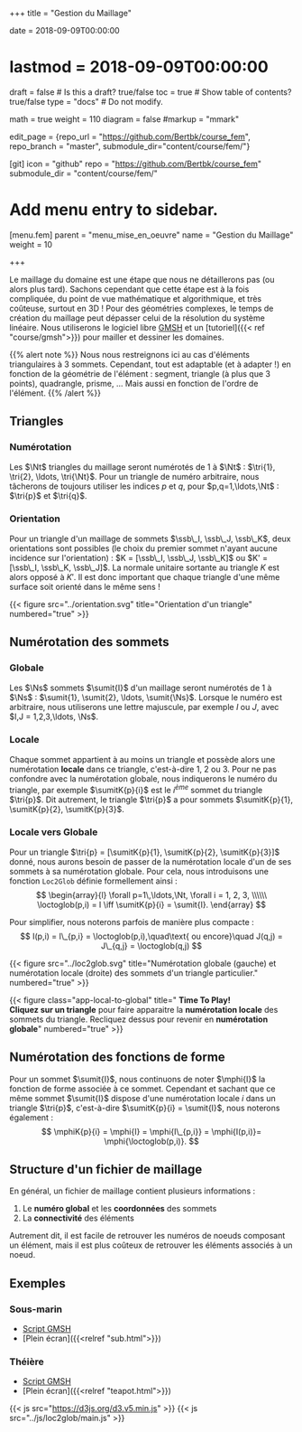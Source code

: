 +++
title = "Gestion du Maillage"

date = 2018-09-09T00:00:00
# lastmod = 2018-09-09T00:00:00

draft = false  # Is this a draft? true/false
toc = true  # Show table of contents? true/false
type = "docs"  # Do not modify.

math = true
weight = 110
diagram = false
#markup = "mmark"

edit_page = {repo_url = "https://github.com/Bertbk/course_fem", repo_branch = "master", submodule_dir="content/course/fem/"}

[git]
  icon = "github"
  repo = "https://github.com/Bertbk/course_fem"
  submodule_dir = "content/course/fem/"


# Add menu entry to sidebar.
[menu.fem]
  parent = "menu_mise_en_oeuvre"
  name = "Gestion du Maillage"
  weight = 10

+++
$\newcommand{\Cb}{\mathbb{C}}$
$\newcommand{\Nb}{\mathbb{N}}$
$\newcommand{\Rb}{\mathbb{R}}$
$\newcommand{\PS}[2]{\left(#1,#2\right)}$
$\newcommand{\PSV}[2]{\PS{#1}{#2}\_V}$
$\newcommand{\PSL}[2]{\PS{#1}{#2}\_{L^2(\Omega)}}$
$\newcommand{\PSH}[2]{\PS{#1}{#2}\_{H^1(\Omega)}}$
$\newcommand{\norm}[1]{\left\\|#1\right\\|}$
$\newcommand{\normV}[1]{\left\\|#1\right\\|\_{V}}$
$\newcommand{\normH}[1]{\left\\|#1\right\\|\_{H^1(\Omega)}}$
$\newcommand{\normL}[1]{\left\\|#1\right\\|\_{L^2(\Omega)}}$
$\newcommand{\abs}[1]{\left|#1\right|}$
$\newcommand{\xx}{\mathbf{x}}$
$\newcommand{\yy}{\mathbf{y}}$
$\newcommand{\zz}{\mathbf{z}}$
$\newcommand{\nn}{\mathbf{n}}$
$\newcommand{\Ccal}{\mathcal{C}}$
$\newcommand{\Cscr}{\mathscr{C}}$
$\newcommand{\omegai}{\omega\_i}$
$\newcommand{\dsp}{\displaystyle}$
$\newcommand{\diff}{{\rm d}}$
$\newcommand{\conj}[1]{\overline{#1}}$
$\newcommand{\dn}{\partial_\nn}$
$\newcommand{\supp}{\mathrm{supp}}$
$\newcommand{\enstq}[2]{\left\\{#1 \mathrel{}\middle|\mathrel{}#2\right\\}}$
$\newcommand{\Image}{\mathrm{Im}}$
$\newcommand{\Ker}{\mathrm{Ker}}$
$\newcommand{\dxi}{\partial\_{x\_i}}$
$\newcommand{\di}{\partial\_{i}}$
$\newcommand{\dj}{\partial\_{j}}$
$\newcommand{\Ho}{H^1(\Omega)}$
$\newcommand{\Lo}{L^2(\Omega)}$
$\newcommand{\ssb}{\mathbf{s}}$
$\newcommand{\Ns}{N\_s}$
$\newcommand{\Nt}{N\_t}$
$\newcommand{\Ne}{N\_e}$
$\newcommand{\sumit}[1]{\ssb\_{#1}}$
$\newcommand{\sumitK}[2]{\ssb\_{#2}^{#1}}$
$\newcommand{\tri}[1]{K\_{#1}}$
$\newcommand{\loctoglob}{\mathrm{Loc2Glob}}$
$\newcommand{\mphi}[1]{\varphi\_{#1}}$
$\newcommand{\mphiK}[2]{\mphi{#2}^{#1}}$


Le maillage du domaine est une étape que nous ne détaillerons pas (ou alors plus tard). Sachons cependant que cette étape est à la fois compliquée, du point de vue mathématique et algorithmique, et très coûteuse, surtout en 3D ! Pour des géométries complexes, le temps de création du maillage peut dépasser celui de la résolution du système linéaire. Nous utiliserons le logiciel libre [GMSH](https://GMSH.info) et un [tutoriel]({{< ref "course/gmsh">}}) pour mailler et dessiner les domaines.


{{% alert note %}}
Nous nous restreignons ici au cas d'éléments triangulaires à 3 sommets. Cependant, tout est adaptable (et à adapter !) en fonction de la géométrie de l'élément : segment, triangle (à plus que 3 points), quadrangle, prisme, ... Mais aussi en fonction de l'ordre de l'élément.
{{% /alert %}}

## Triangles

### Numérotation

Les $\Nt$ triangles du maillage seront numérotés de 1 à $\Nt$ : $\tri{1}, \tri{2}, \ldots, \tri{\Nt}$. Pour un triangle de numéro arbitraire, nous tâcherons de toujours utiliser les indices $p$ et $q$, pour $p,q=1,\ldots,\Nt$ : $\tri{p}$ et $\tri{q}$.

### Orientation

Pour un triangle d'un maillage de sommets $\ssb\_I, \ssb\_J, \ssb\_K$, deux orientations sont possibles (le choix du premier sommet n'ayant aucune incidence sur l'orientation) :  $K = [\ssb\_I, \ssb\_J, \ssb\_K]$ ou $K' = [\ssb\_I, \ssb\_K, \ssb\_J]$. La normale unitaire sortante au triangle $K$ est alors opposé à $K'$. Il est donc important que chaque triangle d'une même surface soit orienté dans le même sens ! 

{{< figure src="../orientation.svg" title="Orientation d'un triangle" numbered="true" >}}

## Numérotation des sommets

### Globale

Les $\Ns$ sommets $\sumit{I}$ d'un maillage seront numérotés de 1 à $\Ns$ : $\sumit{1}, \sumit{2}, \ldots, \sumit{\Ns}$. Lorsque le numéro est arbitraire, nous utiliserons une lettre majuscule, par exemple $I$ ou $J$, avec $I,J = 1,2,3,\ldots, \Ns$.

### Locale

Chaque sommet appartient à au moins un triangle et possède alors une numérotation **locale** dans ce triangle, c'est-à-dire 1, 2 ou 3. Pour ne pas confondre avec la numérotation globale, nous indiquerons le numéro du triangle, par exemple $\sumitK{p}{i}$ est le $i^{ème}$ sommet du triangle $\tri{p}$. Dit autrement, le triangle $\tri{p}$ a pour sommets $\sumitK{p}{1}, \sumitK{p}{2}, \sumitK{p}{3}$.

### Locale vers Globale

Pour un triangle $\tri{p} = [\sumitK{p}{1}, \sumitK{p}{2}, \sumitK{p}{3}]$ donné, nous aurons besoin de passer de la numérotation locale d'un de ses sommets à sa numérotation globale. Pour cela, nous introduisons une fonction `Loc2Glob` définie formellement ainsi :
$$
\begin{array}{l}
  \forall p=1\,\ldots,\Nt, \forall i = 1, 2, 3, \\\\\\
  \loctoglob(p,i) = I \iff \sumitK{p}{i} = \sumit{I}.
\end{array}
$$

Pour simplifier, nous noterons parfois de manière plus compacte :
$$
I(p,i) = I\_{p,i} = \loctoglob(p,i),\quad\text{ ou encore}\quad
J(q,j) = J\_{q,j} = \loctoglob(q,j)
$$


{{< figure src="../loc2glob.svg" title="Numérotation globale (gauche) et numérotation locale (droite) des sommets d'un triangle particulier." numbered="true" >}}


{{< figure class="app-local-to-global" title="<i class='fas fa-play-circle'></i> **Time To Play!**<br> **Cliquez sur un triangle** pour faire apparaitre la **numérotation locale** des sommets du triangle. Recliquez dessus pour revenir en **numérotation globale**" numbered="true" >}}

## Numérotation des fonctions de forme

Pour un sommet $\sumit{I}$, nous continuons de noter $\mphi{I}$ la fonction de forme associée à ce sommet. Cependant et sachant que ce même sommet $\sumit{I}$ dispose d'une numérotation locale $i$ dans un triangle $\tri{p}$, c'est-à-dire $\sumitK{p}{i} = \sumit{I}$, nous noterons également :
$$
\mphiK{p}{i} = \mphi{I} = \mphi{I\_{p,i}} = \mphi{I(p,i)}= \mphi{\loctoglob(p,i)}.
$$

## Structure d'un fichier de maillage

En général, un fichier de maillage contient plusieurs informations :

1. Le **numéro global** et les **coordonnées** des sommets
2. La **connectivité** des éléments

Autrement dit, il est facile de retrouver les numéros de noeuds composant un élément, mais il est plus coûteux de retrouver les éléments associés à un noeud.

## Exemples

### Sous-marin

<object type="text/html" data="../sub/index.html" width="100%" height="auto"></object>

- [Script GMSH](https://github.com/Bertbk/geogmsh/blob/master/submarine.geo)
- [Plein écran]({{<relref "sub.html">}})

### Théière

<object type="text/html" data="../teapot/index.html" width="100%" height="auto"></object>

- [Script GMSH](https://github.com/Bertbk/geogmsh/blob/master/teapot.geo)
- [Plein écran]({{<relref "teapot.html">}})


{{< js src="https://d3js.org/d3.v5.min.js" >}}
{{< js src="../js/loc2glob/main.js" >}}
